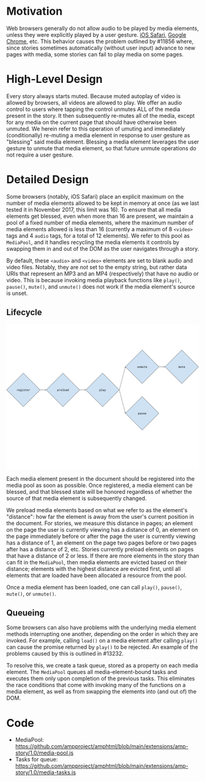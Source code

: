 # Motivation

Web browsers generally do not allow audio to be played by media elements, unless they were explicitly played by a user gesture. [iOS Safari](https://webkit.org/blog/6784/new-video-policies-for-ios/), [Google Chrome](https://developers.google.com/web/updates/2017/09/autoplay-policy-changes), etc. This behavior causes the problem outlined by #11856 where, since stories sometimes automatically (without user input) advance to new pages with media, some stories can fail to play media on some pages.

# High-Level Design

Every story always starts muted. Because muted autoplay of video is allowed by browsers, all videos are allowed to play. We offer an audio control to users where tapping the control unmutes ALL of the media present in the story. It then subsequently re-mutes all of the media, except for any media on the current page that should have otherwise been unmuted. We herein refer to this operation of umuting and immediately (conditionally) re-muting a media element in response to user gesture as "blessing" said media element. Blessing a media element leverages the user gesture to unmute that media element, so that future unmute operations do not require a user gesture.

# Detailed Design

Some browsers (notably, iOS Safari) place an explicit maximum on the number of media elements allowed to be kept in memory at once (as we last tested it in November 2017, this limit was 16). To ensure that all media elements get blessed, even when more than 16 are present, we maintain a pool of a fixed number of media elements, where the maximum number of media elements allowed is less than 16 (currently a maximum of 8 `<video>` tags and 4 `audio` tags, for a total of 12 elements). We refer to this pool as `MediaPool`, and it handles recycling the media elements it controls by swapping them in and out of the DOM as the user navigates through a story.

By default, these `<audio>` and `<video>` elements are set to blank audio and video files. Notably, they are _not_ set to the empty string, but rather data URIs that represent an MP3 and an MP4 (respectively) that have no audio or video. This is because invoking media playback functions like `play()`, `pause()`, `mute()`, and `unmute()` does not work if the media element's source is unset.

## Lifecycle

![MediaPool element lifecycle diagram](../img/media-pool-element-lifecycle.png)

Each media element present in the document should be registered into the media pool as soon as possible. Once registered, a media element can be blessed, and that blessed state will be honored regardless of whether the source of that media element is subsequently changed.

We preload media elements based on what we refer to as the element's "distance": how far the element is away from the user's current position in the document. For stories, we measure this distance in pages; an element on the page the user is currently viewing has a distance of 0, an element on the page immediately before or after the page the user is currently viewing has a distance of 1, an element on the page two pages before or two pages after has a distance of 2, etc. Stories currently preload elements on pages that have a distance of 2 or less. If there are more elements in the story than can fit in the `MediaPool`, then media elements are evicted based on their distance; elements with the highest distance are evicted first, until all elements that are loaded have been allocated a resource from the pool.

Once a media element has been loaded, one can call `play()`, `pause()`, `mute()`, or `unmute()`.

## Queueing

Some browsers can also have problems with the underlying media element methods interrupting one another, depending on the order in which they are invoked. For example, calling `load()` on a media element after calling `play()` can cause the promise returned by `play()` to be rejected. An example of the problems caused by this is outlined in #13232.

To resolve this, we create a task queue, stored as a property on each media element. The `MediaPool` queues all media-element-bound tasks and executes them only upon completion of the previous tasks. This eliminates the race conditions that come with invoking many of the functions on a media element, as well as from swapping the elements into (and out of) the DOM.

# Code

-   MediaPool: https://github.com/ampproject/amphtml/blob/main/extensions/amp-story/1.0/media-pool.js
-   Tasks for queue: https://github.com/ampproject/amphtml/blob/main/extensions/amp-story/1.0/media-tasks.js
